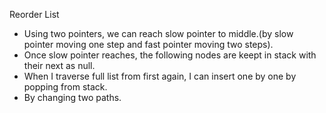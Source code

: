 Reorder List

* Using two pointers, we can reach slow pointer to middle.(by slow pointer moving one step and fast pointer moving two steps).
* Once slow pointer reaches, the following nodes are keept in stack with their next as null.
* When I traverse full list from first again, I can insert one by one by popping from stack.
* By changing two paths.​
